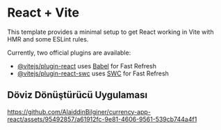 # React + Vite

This template provides a minimal setup to get React working in Vite with HMR and some ESLint rules.

Currently, two official plugins are available:

- [@vitejs/plugin-react](https://github.com/vitejs/vite-plugin-react/blob/main/packages/plugin-react/README.md) uses [Babel](https://babeljs.io/) for Fast Refresh
- [@vitejs/plugin-react-swc](https://github.com/vitejs/vite-plugin-react-swc) uses [SWC](https://swc.rs/) for Fast Refresh

<h2>Döviz Dönüştürücü Uygulaması</h2>

https://github.com/AlaiddinBilginer/currency-app-react/assets/95492857/a61912fc-9e81-4606-9561-539cb744a4f1
